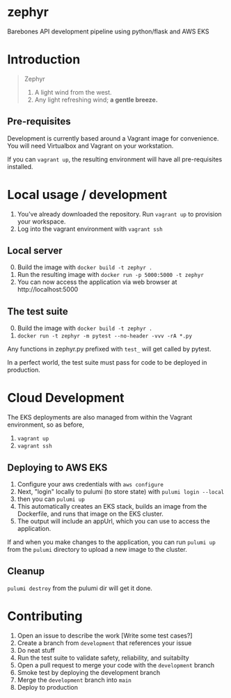 # zephyr

Barebones API development pipeline using python/flask and AWS EKS

# Introduction

> Zephyr
>  1. A light wind from the west. 
>  2. Any light refreshing wind; **a gentle breeze.**

## Pre-requisites

Development is currently based around a Vagrant image for convenience. You will need Virtualbox and Vagrant on your workstation.

If you can `vagrant up`, the resulting environment will have all pre-requisites installed.

# Local usage / development

1. You've already downloaded the repository. Run `vagrant up` to provision your workspace.
2. Log into the vagrant environment with `vagrant ssh`

## Local server

0. Build the image with `docker build -t zephyr .`
1. Run the resulting image with `docker run -p 5000:5000 -t zephyr`
2. You can now access the application via web browser at http://localhost:5000

## The test suite

0. Build the image with `docker build -t zephyr .`
1. `docker run -t zephyr -m pytest --no-header -vvv -rA *.py`

Any functions in zephyr.py prefixed with `test_` will get called by pytest.

In a perfect world, the test suite must pass for code to be deployed in production.

# Cloud Development

The EKS deployments are also managed from within the Vagrant environment, so as before, 

1. `vagrant up`
2. `vagrant ssh`

## Deploying to AWS EKS

1. Configure your aws credentials with `aws configure`
2. Next, "login" locally to pulumi (to store state) with `pulumi login --local`
3. then you can `pulumi up`
4. This automatically creates an EKS stack, builds an image from the Dockerfile, and runs that image on the EKS cluster.
5. The output will include an appUrl, which you can use to access the application.

If and when you make changes to the application, you can run `pulumi up` from the `pulumi` directory to upload a new image to the cluster.

## Cleanup

`pulumi destroy` from the pulumi dir will get it done.

# Contributing

1. Open an issue to describe the work [Write some test cases?]
2. Create a branch from `development` that references your issue
3. Do neat stuff
4. Run the test suite to validate safety, reliability, and suitabilty
5. Open a pull request to merge your code with the `development` branch
6. Smoke test by deploying the development branch
7. Merge the `development` branch into `main`
8. Deploy to production
